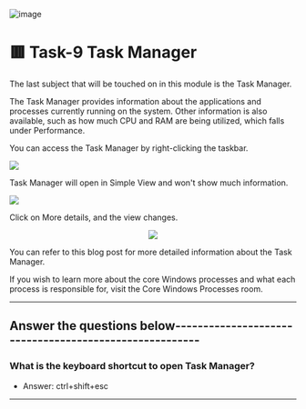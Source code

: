 ![image](https://user-images.githubusercontent.com/94435318/161913340-9792786d-7221-486a-93de-a3e203761565.png)

# 🟥 Task-9 Task Manager

The last subject that will be touched on in this module is the Task Manager.

The Task Manager provides information about the applications and processes currently running on the system. Other information is also available, such as how much CPU and RAM are being utilized, which falls under Performance. 

You can access the Task Manager by right-clicking the taskbar. 

<p align="left">
  <img src="https://user-images.githubusercontent.com/94435318/161945069-a2fc7e20-37b7-43c6-9a4c-5cc62845163a.png">
</p>

Task Manager will open in Simple View and won't show much information. 

<p align="left">
  <img src="https://user-images.githubusercontent.com/94435318/161945233-742d6808-e3eb-4fbc-950c-f51435c87bd1.png">
</p>

Click on More details, and the view changes.

<p align="center">
  <img src="https://user-images.githubusercontent.com/94435318/161945359-d7a38599-9750-4ffa-8917-6d1b30de0877.png">
</p>

You can refer to this blog post for more detailed information about the Task Manager.

If you wish to learn more about the core Windows processes and what each process is responsible for, visit the Core Windows Processes room. 

--------------------------------------------------------------------------------------------------

Answer the questions below-------------------------------------------------------
--

### What is the keyboard shortcut to open Task Manager?

- Answer: ctrl+shift+esc

----------------------------------------------------------------------------------------------
